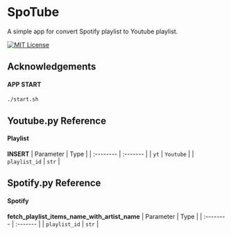 
# SpoTube

A simple app for convert Spotify playlist to Youtube playlist.


[![MIT License](https://img.shields.io/badge/License-MIT-green.svg)](https://choosealicense.com/licenses/mit/)
## Acknowledgements

#### APP START
```bash
./start.sh
```
## Youtube.py Reference

#### Playlist

**INSERT**
| Parameter | Type     |
| :-------- | :------- |
| `yt` | `Youtube` |
| `playlist_id` | `str` |


## Spotify.py Reference

#### Spotify

**fetch_playlist_items_name_with_artist_name**
| Parameter | Type     |
| :-------- | :------- |
| `playlist_id` | `str` |
